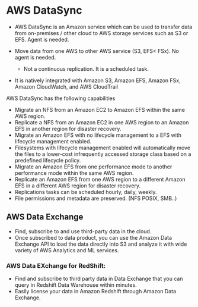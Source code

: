 # AWS DataSync

- AWS DataSync is an Amazon service which can be used to transfer data from on-premises / other cloud
to AWS storage services such as S3 or EFS. Agent is needed.

- Move data from one AWS to other AWS service (S3, EFS< FSx). No agent is needed.
  - Not a continuous replication. It is a scheduled task.

- It is natively integrated with Amazon S3, Amazon EFS, Amazon FSx, Amazon CloudWatch, and AWS CloudTrail

AWS DataSync has the following capabilities

  - Migrate an NFS from an Amazon EC2 to Amazon EFS within the same AWS region.
  - Replicate a NFS from an Amazon EC2 in one AWS region to an Amazon EFS in
    another region for disaster recovery.
  - Migrate an Amazon EFS with no lifecycle management to a EFS with lifecycle
    management enabled. 
  - Filesystems with lifecycle management enabled will automatically move the files to a lower-cost infrequently 
    accessed storage class based on a predefined lifecycle policy.
  - Migrate an Amazon EFS from one performance mode to another performance mode
    within the same AWS region.
  - Replicate an Amazon EFS from one AWS region to a different Amazon EFS in a
    different AWS region for disaster recovery.
  - Replications tasks can be scheduled hourly, daily, weekly.
  - File permissions and metadata are preserved. (NFS POSIX, SMB..)


## AWS Data Exchange
- Find, subscribe to and use third-party data in the cloud.
- Once subscribed to data product, you can use the Amazon Data Exchange API to load the data directly into S3 and analyze
  it with wide variety of AWS Analytics and ML services.

### AWS Data EXchange for RedShift:
- Find and subscribe to third party data in Data Exchange that you can query in Redshift Data Warehouse within minutes.
- Easily license your data in Amazon Redshift through Amazon Data Exchange.

